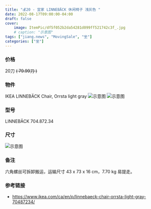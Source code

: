 ```yaml
---
title: "💰20 - 宜家 LINNEBÄCK 休闲椅子 浅灰色 "
date: 2022-08-17T09:00:00-04:00
draft: false
cover:
    image: ItemPic/df5f052b2da54281d099ff521742c3f_.jpg
    # caption: "示意图"
tags: ["jiang.news", "MovingSale", "坐"]
categories: ["坐"]
---
```


### 价格
20刀 ~~( 79.99刀 )~~

### 物件
IKEA LINNEBÄCK Chair, Orrsta light gray 
![示意图](../../ItemPic/b09a5cad453678f31194b44295f5d34.jpg)
![示意图](../../ItemPic/67d2a79a2d06337023f32e85b075894.jpg)

### 型号
LINNEBÄCK 704.872.34

### 尺寸
![示意图](../../ItemPic/ee2178b1cc925a69454ef94fdd8b9f8.jpg)

### 备注
六角螺丝可拆卸搬运，运输尺寸 43 x 73 x 16 cm，7.70 kg 易提走。

### 参考链接
- https://www.ikea.com/ca/en/p/linnebaeck-chair-orrsta-light-gray-70487234/

